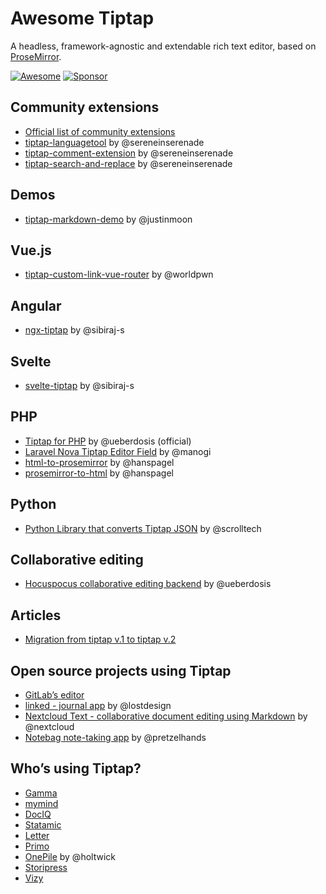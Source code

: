 # Awesome Tiptap
A headless, framework-agnostic and extendable rich text editor, based on [ProseMirror](https://github.com/ProseMirror/prosemirror).

[![Awesome](https://awesome.re/badge-flat.svg)](https://awesome.re)
[![Sponsor](https://img.shields.io/static/v1?label=Sponsor&message=%E2%9D%A4&logo=GitHub)](https://github.com/sponsors/ueberdosis)

## Community extensions
- [Official list of community extensions](https://github.com/ueberdosis/tiptap/issues/819)
- [tiptap-languagetool](https://github.com/sereneinserenade/tiptap-languagetool) by @sereneinserenade
- [tiptap-comment-extension](https://github.com/sereneinserenade/tiptap-comment-extension) by @sereneinserenade
- [tiptap-search-and-replace](https://github.com/sereneinserenade/tiptap-search-n-replace-demo) by @sereneinserenade

## Demos
- [tiptap-markdown-demo](https://github.com/justinmoon/tiptap-markdown-demo) by @justinmoon

## Vue.js
- [tiptap-custom-link-vue-router](https://github.com/worldpwn/tiptap-custom-link-vue-router) by @worldpwn

## Angular
- [ngx-tiptap](https://github.com/sibiraj-s/ngx-tiptap) by @sibiraj-s

## Svelte
- [svelte-tiptap](https://github.com/sibiraj-s/svelte-tiptap) by @sibiraj-s

## PHP
- [Tiptap for PHP](https://github.com/ueberdosis/tiptap-php) by @ueberdosis (official)
- [Laravel Nova Tiptap Editor Field](https://github.com/manogi/nova-tiptap) by @manogi
- [html-to-prosemirror](https://github.com/ueberdosis/html-to-prosemirror) by @hanspagel
- [prosemirror-to-html](https://github.com/ueberdosis/prosemirror-to-html) by @hanspagel

## Python
- [Python Library that converts Tiptap JSON](https://github.com/scrolltech/tiptapy) by @scrolltech

## Collaborative editing
- [Hocuspocus collaborative editing backend](https://hocuspocus.dev) by @ueberdosis

## Articles
- [Migration from tiptap v.1 to tiptap v.2](https://dev.to/worldpwn/migration-from-tiptap-v1-to-tiptap-v2-1lh3)

## Open source projects using Tiptap
- [GitLab’s editor](https://gitlab.com/gitlab-org/gitlab/-/tree/master/app/assets/javascripts/content_editor)
- [linked - journal app](https://github.com/lostdesign/linked) by @lostdesign
- [Nextcloud Text - collaborative document editing using Markdown](https://github.com/nextcloud/text) by @nextcloud
- [Notebag note-taking app](https://github.com/pretzelhands/notebag) by @pretzelhands

## Who’s using Tiptap?
- [Gamma](https://gamma.app/#recent)
- [mymind](https://mymind.com/)
- [DocIQ](https://www.dociq.io/)
- [Statamic](https://statamic.com/)
- [Letter](https://letter.so/)
- [Primo](https://primo.af/)
- [OnePile](https://onepile.app/) by @holtwick
- [Storipress](https://storipress.com/)
- [Vizy](https://verbb.io/craft-plugins/vizy/features)
